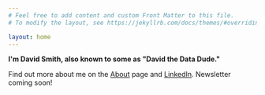 ```yaml
---
# Feel free to add content and custom Front Matter to this file.
# To modify the layout, see https://jekyllrb.com/docs/themes/#overriding-theme-defaults

layout: home
---
```

**I'm David Smith, also known to some as "David the Data Dude."**

Find out more about me on the [About](about/) page and [LinkedIn](https://www.linkedin.com/in/dksmith01/). Newsletter coming soon!

